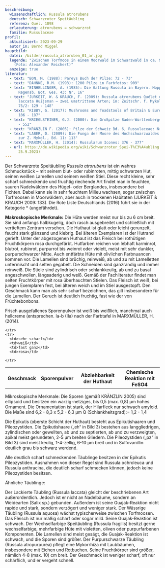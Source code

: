 ```yaml
---
beschreibung:
  wissenschaftlich: Russula atrorubens
  deutsch: Schwarzroter Speitäubling
  referenz: Quél. 1898
  erlaeuterung: atrorubens = schwarzrot
  familie: Russulaceae
profil:
  aktualisiert: 2023-09-29
  autor_in: Bernd Miggel
hauptbild:
  datei: /bilder/russula_atroruben_01_ar.jpg
  legende: "Zwischen Torfmoos in einem Moorwald im Schwarzwald in ca. 900 m Höhe
    (Foto: Alexander Reichert)"
  anzeige: true
literatur:
  - text: "BON, M. (1988): Pareys Buch der Pilze: 72 - 73"
  - text: "DÄHNKE, R.M. (1993): 1200 Pilze in Farbfotos: 909"
  - text: "EINHELLINGER, A. (1985): Die Gattung Russula in Bayern. Hoppea, Denkschr.
      Regensb. Bot. Ges. 43: Nr. 16"
  - text: "JURKEIT, W. & KRAUCH, F. (2009): Russula atrorubens Quélet und Russula
      laccata Huijsman – zwei umstrittene Arten; in: Zeitschr. f. Mykol., Bd.
      75/2: 129 - 148"
  - text: "KIBBY, G. (2017): Mushrooms and Toadstools of Britain & Europe Vol. 1:
      186 - 187"
  - text: "KRIEGLSTEINER, G.J. (2000): Die Großpilze Baden-Württembergs, Bd. 2: 551
      - 552"
  - text: "KRÄNZLIN F. (2005): Pilze der Schweiz Bd. 6, Russulaceae: Nr. 98"
  - text: "LABER, D. (2009): Die Funga der Moore des Hochschwarzwaldes. – Beiheft
      zur Z. Mykol., Bd. 11: 113"
  - text: "MARXMÜLLER, H. (2014): Russularum Icones: 376 - 377"
  - url: https://de.wikipedia.org/wiki/Schwarzroter_Spei-T%C3%A4ubling (abgerufen am
      25.9.2023)
---
```

Der Schwarzrote Speitäubling *Russula atrorubens* ist ein wahres Schmuckstück – mit seinem blut- oder rubinroten, mittig schwarzen Hut, seinen weißen Lamellen und seinem weißen Stiel. Diese recht kleine, sehr scharf schmeckende und fruchtig riechende Art findet man in feuchten, sauren Nadelwäldern des Hügel- oder Berglandes, insbesondere bei Fichten. Dabei kann sie in sehr feuchtem Milieu wachsen, sogar zwischen Torfmoosen in Moorwäldern, aber auch in trockenen Habitaten (JURKEIT & KRAUCH 2009: 133). Die Rote Liste Deutschlands (2016) führt sie in der Kategorie * (ungefährdet).

**Makroskopische Merkmale:** Die Hüte werden meist nur bis zu 6 cm breit. Sie sind anfangs halbkugelig, doch rasch ausgebreitet und schließlich mit vertieftem Zentrum versehen. Die Huthaut ist glatt oder leicht gerunzelt, feucht stark glänzend und klebrig. Bei älteren Exemplaren ist der Hutrand gerieft. Unter der abgezogenen Huthaut ist das Fleisch bei rothütigen Fruchtkörpern rosa durchgefärbt. Hutfarben reichen von lebhaft karminrot, blutrot, rubinrot, purpurrot bis weinrot oder violett, meist mit sehr dunkler, purpurschwarzer Mitte. Auch entfärbte Hüte mit olivlichen Farbnuancen kommen vor. Die Lamellen sind brüchig, reinweiß, ab und zu mit Lamelletten untermischt und selten gegabelt. Die Schneiden sind ganzrandig und immer reinweiß. Die Stiele sind zylindrisch oder schlankkeulig, ab und zu basal angeschwollen, längsaderig und weiß. Gemäß der Fachliteratur findet man selten Fruchtkörper mit rosa überhauchten Stielen. Das Fleisch ist weiß, bei jungen Exemplaren fest, bei älteren weich und im Stiel ausgestopft. Den Geschmack kann man als sehr scharf bezeichnen, das gilt insbesondere für die Lamellen. Der Geruch ist deutlich fruchtig, fast wie der von Früchtebonbons.  



Frisch ausgefallenes Sporenpulver ist weiß bis weißlich, manchmal auch hellcreme (entsprechen. Ia-b (IIa) nach der Farbtafel in MARXMÜLLER, H. (2014).

<div class="table-responsive">
  <table class="table taeubling">
    <tr>
      <th rowspan="2">Geschmack</th>
      <th rowspan="2">Sporenpulver</th>
      <th rowspan="2">Abziehbarkeit der Huthaut</th>
      <th colspan="3" class="text-center">Chemische Reaktion mit FeSO4</th>
    </tr>
    <tr>
      
      
    </tr>
    <tr>
      <td>sehr scharf</td>
      <td>weiß</td>
      <td>fast ganz</td>
      <td>rosa</td>
       
    </tr>
  </table>
</div>

Mikroskopische Merkmale:
Die Sporen (gemäß KRÄNZLIN 2005) sind ellipsoid und besitzen ein warzig-netziges, bis 0,5 (max. 0,8) µm hohes Ornament. Die Ornamentation ist stark, der Hilarfleck nur schwach amyloid. Die Maße sind  6,2 - 8,3 x 5,2 - 6,3 µm     Q (Schlankheitsgrad):= 1,2 - 1,4

Die Epikutis (oberste Schicht der Huthaut) besteht aus Epikutishaaren und Pileozystiden. Die Epikutishaare („eh“ in Bild 3) bestehen aus langgliedrigen, zylindischen oder gewellten, ab und zu septierten, ab und zu verzweigten, apikal meist gerundeten, 2-5 µm breiten Gliedern. Die Pileozystiden („pz“ in Bild 3) sind meist keulig, 1-4-zellig, 6-10 µm breit und in Sulfovanillin deutlich grau bis schwarz werdend.

Alle deutlich scharf schmeckenden Täublinge besitzen in der Epikutis Pileozystiden. Ausnahmen von dieser Regel sind Russula ochroleuca und Russula anthracina, die deutlich scharf schmecken können, jedoch keine Pileozystiden besitzen. 

Ähnliche Täublinge:

Der  Lackierte Täubling (Russula laccata) gleicht der beschriebenen Art außerordentlich. Jedoch ist er nicht an Nadelbäume, sondern an Weidearten (Salix sp.) gebunden. Außerdem ist seine Guajak-Reaktion nicht rapide und stark, sondern verzögert und weniger stark.
Der  Wässrige Täubling (Russula aquosa) wächst typischerweise zwischen Torfmoosen. Das Fleisch ist nur mäßig scharf oder sogar mild. Seine Guajak-Reaktion ist schwach.
Der Wechselfarbige Speitäubling (Russula fragilis) besitzt gerne wechselfarbige, mehrfarbige Hüte mit violetten, oliven oder purpurfarbenen Komponenten. Die Lamellen sind meist gesägt, die Guajak-Reaktion ist schwach, und die Sporen sind größer.
Der Purpurschwarze Täubling (Russula atropurpurea) pflegt eine Mykorrhiza mit Laubbäumen, insbesondere mit Eichen und Rotbuchen. Seine Fruchtkörper sind größer, nämlich 4-8 (max. 10) cm breit. Der Geschmack ist weniger scharf, oft nur schärflich, und er vergeht schnell.